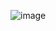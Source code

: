 ![image](https://user-images.githubusercontent.com/54427246/230926220-dc737682-7455-4765-bd90-8c2620e17e1f.png)

